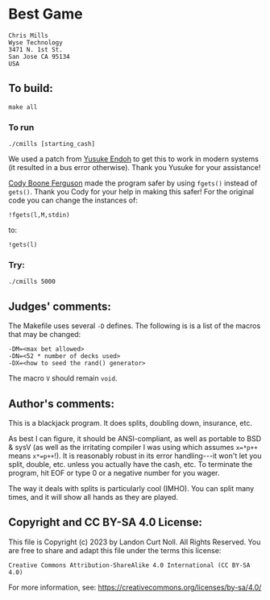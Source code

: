 # Best Game

	Chris Mills
	Wyse Technology
	3471 N. 1st St.
	San Jose CA 95134
	USA

## To build:

	make all

### To run

    ./cmills [starting_cash]

We used a patch from [Yusuke Endoh](/winners.html#Yusuke_Endoh) to get this to
work in modern systems (it resulted in a bus error otherwise). Thank you Yusuke
for your assistance!

[Cody Boone Ferguson](/winners.html#Cody_Boone_Ferguson) made the program safer
by using `fgets()` instead of `gets()`. Thank you Cody for your help in making
this safer! For the original code you can change the instances of:


    !fgets(l,M,stdin)

to:

    !gets(l)


### Try:

    ./cmills 5000


## Judges' comments:


The Makefile uses several `-D` defines. The following is is a list of the macros
that may be changed:

	-DM=<max bet allowed>
	-DN=<52 * number of decks used>
	-DX=<how to seed the rand() generator>

The macro `V` should remain `void`.


## Author's comments:

This is a blackjack program.  It does splits, doubling down,
insurance, etc.  

As best I can figure, it should be ANSI-compliant, as well as
portable to BSD & sysV (as well as the irritating compiler I
was using which assumes `x=*p++` means `x*=p++`!).  It is
reasonably robust in its error handling---it won't let you
split, double, etc. unless you actually have the cash, etc.  To
terminate the program, hit EOF or type 0 or a negative number
for you wager.

The way it deals with splits is particularly cool (IMHO).  You
can split many times, and it will show all hands as they are
played.

## Copyright and CC BY-SA 4.0 License:

This file is Copyright (c) 2023 by Landon Curt Noll.  All Rights Reserved.
You are free to share and adapt this file under the terms this license:

    Creative Commons Attribution-ShareAlike 4.0 International (CC BY-SA 4.0)

For more information, see: https://creativecommons.org/licenses/by-sa/4.0/
